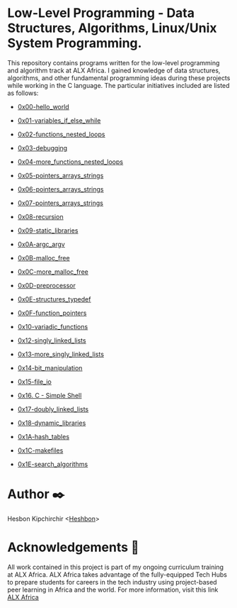 # Low-Level Programming - Data Structures, Algorithms, Linux/Unix System Programming.


This repository contains programs written for the low-level programming and algorithm track at ALX Africa. I gained knowledge of data structures, algorithms, and other fundamental programming ideas during these projects while working in the C language. The particular initiatives included are listed as follows:

  + <u>[0x00-hello_world](https://github.com/Heshbon/alx-low_level_programming/tree/master/0x00-hello_world)</u>

  + <u>[0x01-variables_if_else_while](https://github.com/Heshbon/alx-low_level_programming/tree/master/0x01-variables_if_else_while)</u>

  + <u>[0x02-functions_nested_loops](https://github.com/Heshbon/alx-low_level_programming/tree/master/0x02-functions_nested_loops)</u>

  + <u>[0x03-debugging](https://github.com/Heshbon/alx-low_level_programming/tree/master/0x03-debugging)</u>

  + <u>[0x04-more_functions_nested_loops](https://github.com/Heshbon/alx-low_level_programming/tree/master/0x04-more_functions_nested_loops)</u>

  + <u>[0x05-pointers_arrays_strings](https://github.com/Heshbon/alx-low_level_programming/tree/master/0x05-pointers_arrays_strings)</u>

  + <u>[0x06-pointers_arrays_strings](https://github.com/Heshbon/alx-low_level_programming/tree/master/0x06-pointers_arrays_strings)</u>

  + <u>[0x07-pointers_arrays_strings](https://github.com/Heshbon/alx-low_level_programming/tree/master/0x07-pointers_arrays_strings)</u>

  + <u>[0x08-recursion](https://github.com/Heshbon/alx-low_level_programming/tree/master/0x08-recursion)</u>

  + <u>[0x09-static_libraries](https://github.com/Heshbon/alx-low_level_programming/tree/master/0x09-static_libraries)</u>

  + <u>[0x0A-argc_argv](https://github.com/Heshbon/alx-low_level_programming/tree/master/0x0A-argc_argv)</u>

  + <u>[0x0B-malloc_free](https://github.com/Heshbon/alx-low_level_programming/tree/master/0x0B-malloc_free)</u>

  + <u>[0x0C-more_malloc_free](https://github.com/Heshbon/alx-low_level_programming/tree/master/0x0C-more_malloc_free)</u>

  + <u>[0x0D-preprocessor](https://github.com/Heshbon/alx-low_level_programming/tree/master/0x0D-preprocessor)</u>

  + <u>[0x0E-structures_typedef](https://github.com/Heshbon/alx-low_level_programming/tree/master/0x0E-structures_typedef)</u>

  + <u>[0x0F-function_pointers](https://github.com/Heshbon/alx-low_level_programming/tree/master/0x0F-function_pointers)</u>

  + <u>[0x10-variadic_functions](https://github.com/Heshbon/alx-low_level_programming/tree/master/0x10-variadic_functions)</u>

  + <u>[0x12-singly_linked_lists](https://github.com/Heshbon/alx-low_level_programming/tree/master/0x12-singly_linked_lists)</u>

  + <u>[0x13-more_singly_linked_lists](https://github.com/Heshbon/alx-low_level_programming/tree/master/0x13-more_singly_linked_lists)</u>

  + <u>[0x14-bit_manipulation](https://github.com/Heshbon/alx-low_level_programming/tree/master/0x14-bit_manipulation)</u>

  + <u>[0x15-file_io](https://github.com/Heshbon/alx-low_level_programming/tree/master/0x15-file_io)</u>

  + <u>[0x16. C - Simple Shell](https://github.com/Heshbon/simple_shell)</u>

  + <u>[0x17-doubly_linked_lists](https://github.com/Heshbon/alx-low_level_programming/tree/master/0x17-doubly_linked_lists)</u>

  + <u>[0x18-dynamic_libraries](https://github.com/Heshbon/alx-low_level_programming/tree/master/0x18-dynamic_libraries)</u>

  + <u>[0x1A-hash_tables](https://github.com/Heshbon/alx-low_level_programming/tree/master/0x1A-hash_tables)</u>

  + <u>[0x1C-makefiles](https://github.com/Heshbon/alx-low_level_programming/tree/master/0x1C-makefiles)</u>

  + <u>[0x1E-search_algorithms](https://github.com/Heshbon/alx-low_level_programming/tree/master/0x1E-search_algorithms)</u>


# Author ✒️

Hesbon Kipchirchir <[Heshbon](https://github.com/Heshbon)>


# Acknowledgements 🙏

All work contained in this project is part of my ongoing curriculum training at ALX Africa. ALX Africa takes advantage of the fully-equipped Tech Hubs to prepare students for careers in the tech industry using project-based peer learning in Africa and the world. For more information, visit this link <u>[ALX Africa](https://www.alxafrica.com)</u>
